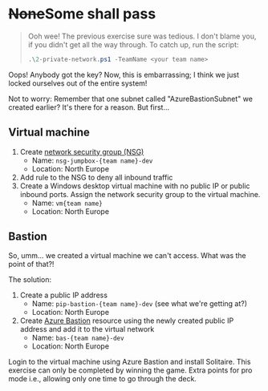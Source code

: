<!-- markdownlint-disable MD033 -->
# <strike>None</strike>Some shall pass
<!-- markdownlint-enable MD033 -->

> Ooh wee! The previous exercise sure was tedious. I don't blame you, if you didn't get all the way through. To catch up, run the script:
>
> ```ps1
> .\2-private-network.ps1 -TeamName <your team name>
> ```

Oops! Anybody got the key? Now, this is embarrassing; I think we just locked ourselves out of the entire system!

Not to worry: Remember that one subnet called "AzureBastionSubnet" we created earlier? It's there for a reason. But first...

## Virtual machine

1. Create [network security group (NSG)](https://learn.microsoft.com/azure/virtual-network/network-security-groups-overview)
    * Name: `nsg-jumpbox-{team name}-dev`
    * Location: North Europe
1. Add rule to the NSG to deny all inbound traffic
1. Create a Windows desktop virtual machine with no public IP or public inbound ports. Assign the network security group to the virtual machine.
    * Name: `vm{team name}`
    * Location: North Europe

## Bastion

So, umm... we created a virtual machine we can't access. What was the point of that?!

The solution:

1. Create a public IP address
    * Name: `pip-bastion-{team name}-dev` (see what we're getting at?)
    * Location: North Europe
1. Create [Azure Bastion](https://learn.microsoft.com/azure/bastion/bastion-overview) resource using the newly created public IP address and add it to the virtual network
    * Name: `bas-{team name}-dev`
    * Location: North Europe

Login to the virtual machine using Azure Bastion and install Solitaire. This exercise can only be completed by winning the game. Extra points for pro mode i.e., allowing only one time to go through the deck.
